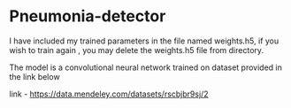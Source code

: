 # Pneumonia-detector
I have included my trained parameters in the file named weights.h5, if you wish to train again , you may delete the weights.h5 file from directory.

The model is a convolutional neural network trained on dataset provided in the link below

link - https://data.mendeley.com/datasets/rscbjbr9sj/2
